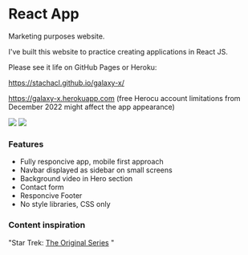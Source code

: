 # React App

Marketing purposes website.

I've built this website to practice creating applications in React JS.

Please see it life on GitHub Pages or Heroku:

https://stachacl.github.io/galaxy-x/

https://galaxy-x.herokuapp.com (free Herocu account limitations from December 2022 might affect the app appearance)

<img src="https://ik.imagekit.io/stcl/github/Screen_Shot_galaxy-x_BVnTCwTQR.png?ik-sdk-version=javascript-1.4.3&updatedAt=1664511007687" >

<img src="https://ik.imagekit.io/stcl/github/6zsj5f_TbUDJelYx.gif?ik-sdk-version=javascript-1.4.3&updatedAt=1667792782696">

### Features

- Fully responcive app, mobile first approach
- Navbar displayed as sidebar on small screens
- Background video in Hero section
- Contact form
- Responcive Footer
- No style libraries, CSS only

### Content inspiration

"Star Trek: [The Original Series](https://en.wikipedia.org/wiki/Star_Trek:_The_Original_Series) "
